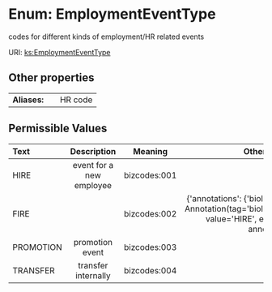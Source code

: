 
# Enum: EmploymentEventType


codes for different kinds of employment/HR related events

URI: [ks:EmploymentEventType](https://w3id.org/linkml/tests/kitchen_sink/EmploymentEventType)


## Other properties

|  |  |  |
| --- | --- | --- |
| **Aliases:** | | HR code |

## Permissible Values

| Text | Description | Meaning | Other Information |
| :--- | :---: | :---: | ---: |
| HIRE | event for a new employee | bizcodes:001 |  |
| FIRE |  | bizcodes:002 | {'annotations': {'biolink:opposite': Annotation(tag='biolink:opposite', value='HIRE', extensions={}, annotations={})}} |
| PROMOTION | promotion event | bizcodes:003 |  |
| TRANSFER | transfer internally | bizcodes:004 |  |


